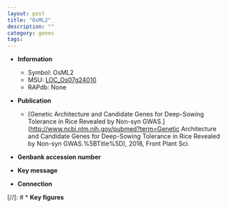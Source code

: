 ```yaml
---
layout: post
title: "OsML2"
description: ""
category: genes
tags: 
---
```


* **Information**  
    + Symbol: OsML2  
    + MSU: [LOC_Os07g24010](http://rice.plantbiology.msu.edu/cgi-bin/ORF_infopage.cgi?orf=LOC_Os07g24010)  
    + RAPdb: None  

* **Publication**  
    + [Genetic Architecture and Candidate Genes for Deep-Sowing Tolerance in Rice Revealed by Non-syn GWAS.](http://www.ncbi.nlm.nih.gov/pubmed?term=Genetic Architecture and Candidate Genes for Deep-Sowing Tolerance in Rice Revealed by Non-syn GWAS.%5BTitle%5D), 2018, Front Plant Sci.

* **Genbank accession number**  

* **Key message**  

* **Connection**  

[//]: # * **Key figures**  


